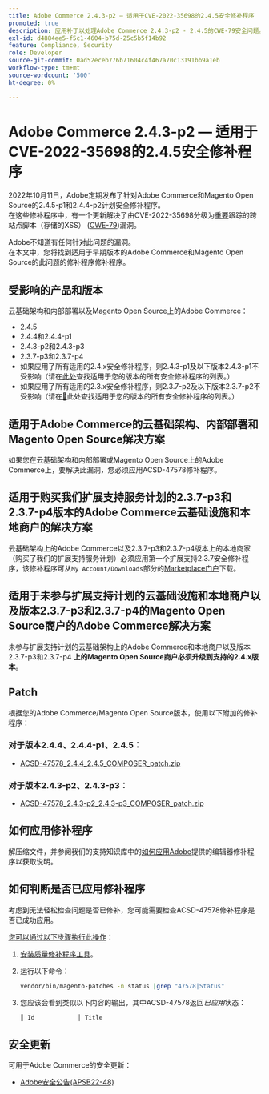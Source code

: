 ```yaml
---
title: Adobe Commerce 2.4.3-p2 — 适用于CVE-2022-35698的2.4.5安全修补程序
promoted: true
description: 应用补丁以处理Adobe Commerce 2.4.3-p2 - 2.4.5的CWE-79安全问题。
exl-id: d4884ee5-f5c1-4604-b75d-25c5b5f14b92
feature: Compliance, Security
role: Developer
source-git-commit: 0ad52eceb776b71604c4f467a70c13191bb9a1eb
workflow-type: tm+mt
source-wordcount: '500'
ht-degree: 0%

---
```


# Adobe Commerce 2.4.3-p2 — 适用于CVE-2022-35698的2.4.5安全修补程序

2022年10月11日，Adobe定期发布了针对Adobe Commerce和Magento Open Source的2.4.5-p1和2.4.4-p2计划安全修补程序。<br>
在这些修补程序中，有一个更新解决了由CVE-2022-35698分级为[重要](https://helpx.adobe.com/security/severity-ratings.html)跟踪的跨站点脚本（存储的XSS） ([CWE-79](https://cwe.mitre.org/data/definitions/79.html))漏洞。

Adobe不知道有任何针对此问题的漏洞。<br>
在本文中，您将找到适用于早期版本的Adobe Commerce和Magento Open Source的此问题的修补程序修补程序。

## 受影响的产品和版本

云基础架构和内部部署以及Magento Open Source上的Adobe Commerce：

* 2.4.5
* 2.4.4和2.4.4-p1
* 2.4.3-p2和2.4.3-p3
* 2.3.7-p3和2.3.7-p4
* 如果应用了所有适用的2.4.x安全修补程序，则2.4.3-p1及以下版本2.4.3-p1不受影响（请在[此处](https://helpx.adobe.com/security/products/magento.html)查找适用于您的版本的所有安全修补程序的列表。）
* 如果应用了所有适用的2.3.x安全修补程序，则2.3.7-p2及以下版本2.3.7-p2不受影响（请在[&#128279;](https://helpx.adobe.com/security/products/magento.html)此处查找适用于您的版本的所有安全修补程序的列表。）


## 适用于Adobe Commerce的云基础架构、内部部署和Magento Open Source解决方案

如果您在云基础架构和内部部署或Magento Open Source上的Adobe Commerce上，要解决此漏洞，您必须应用ACSD-47578修补程序。

## 适用于购买我们扩展支持服务计划的2.3.7-p3和2.3.7-p4版本的Adobe Commerce云基础设施和本地商户的解决方案

云基础架构上的Adobe Commerce以及2.3.7-p3和2.3.7-p4版本上的本地商家（购买了我们的扩展支持服务计划）必须应用第一个扩展支持2.3.7安全修补程序，该修补程序可从`My Account/Downloads`部分的[Marketplace门户](https://marketplace.magento.com/)下载。

## 适用于未参与扩展支持计划的云基础设施和本地商户以及版本2.3.7-p3和2.3.7-p4的Magento Open Source商户的Adobe Commerce解决方案

未参与扩展支持计划的云基础架构上的Adobe Commerce和本地商户以及版本2.3.7-p3和2.3.7-p4 **上的Magento Open Source商户必须升级到支持的2.4.x版本**。

## Patch

根据您的Adobe Commerce/Magento Open Source版本，使用以下附加的修补程序：

### 对于版本2.4.4、2.4.4-p1、2.4.5：

* [ACSD-47578_2.4.4_2.4.5_COMPOSER_patch.zip](assets/ACSD-47578_2.4.4_2.4.5_COMPOSER_patch.zip)

### 对于版本2.4.3-p2、2.4.3-p3：

* [ACSD-47578_2.4.3-p2_2.4.3-p3_COMPOSER_patch.zip](assets/ACSD-47578_2.4.3-p2_2.4.3-p3_COMPOSER_patch.zip)

## 如何应用修补程序

解压缩文件，并参阅我们的支持知识库中的[如何应用Adobe](https://experienceleague.adobe.com/docs/commerce-knowledge-base/kb/how-to/how-to-apply-a-composer-patch-provided-by-magento.html)提供的编辑器修补程序以获取说明。

## 如何判断是否已应用修补程序

考虑到无法轻松检查问题是否已修补，您可能需要检查ACSD-47578修补程序是否已成功应用。

<u>您可以通过以下步骤执行此操作</u>：

1. [安装质量修补程序工具](https://experienceleague.adobe.com/docs/commerce-operations/tools/quality-patches-tool/usage.html)。
1. 运行以下命令：

   ```bash
   vendor/bin/magento-patches -n status |grep "47578|Status"
   ```

1. 您应该会看到类似以下内容的输出，其中ACSD-47578返回&#x200B;*已应用*&#x200B;状态：

   ```bash
   ║ Id            │ Title                                                        │ Category        │ Origin                 │ Status      │ Details                                          ║ ║ N/A           │ ../m2-hotfixes/ACSD-47578__2.4.4_2.4.5_COMPOSER_patch.patch      │ Other           │ Local                  │ Applied     │ Patch type: Custom                                
   ```

## 安全更新

可用于Adobe Commerce的安全更新：

* [Adobe安全公告(APSB22-48)](https://helpx.adobe.com/security/products/magento/apsb22-48.html)
